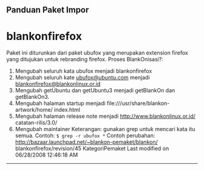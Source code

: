 ## Panduan Paket Impor
# blankonfirefox
Paket ini diturunkan dari paket ubufox yang merupakan extension firefox yang
ditujukan untuk rebranding firefox. Proses BlankOnisasi?:
   1. Mengubah seluruh kata ubufox menjadi blankonfirefox
   2. Mengubah seluruh kate ubufox@ubuntu.com menjadi
      blankonfirefox@blankonlinux.or.id
   3. Mengubah getUbuntu dan getUbuntu3 menjadi getBlankOn dan getBlankOn3.
   4. Mengubah halaman startup menjadi file:///usr/share/blankon-artwork/home/
      index.html
   5. Mengubah halaman release note menjadi http://www.blankonlinux.or.id/
      catatan-rilis/3.0/
   6. Mengubah maintainer
Keterangan: gunakan grep untuk mencari kata itu semua. Contoh:
`$ grep -r ubufox *`
Contoh perubahan: ​http://bazaar.launchpad.net/~blankon-pemaket/blankon/
blankonfirefox/revision/45
KategoriPemaket
Last modified on 06/28/2008 12:46:18 AM
 
---
 
